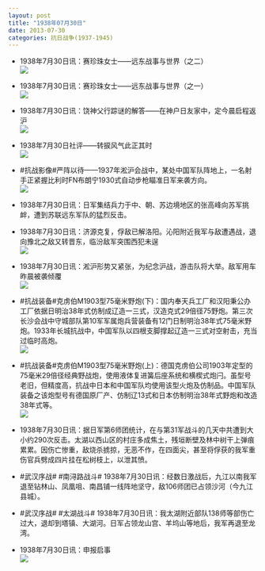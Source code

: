 ```yaml
---
layout: post
title: "1938年07月30日"
date: 2013-07-30
categories: 抗日战争(1937-1945)
---
```


<meta name="referrer" content="no-referrer" />

- 1938年7月30日讯：赛珍珠女士——远东战事与世界（之二） <br/><img src="https://ww4.sinaimg.cn/large/aca367d8jw1e7590ewqgmj20c10m0goq.jpg" />

- 1938年7月30日讯：赛珍珠女士——远东战事与世界（之一） <br/><img src="https://ww2.sinaimg.cn/large/aca367d8jw1e757bypv2tj20c11negu1.jpg" />

- 1938年7月30日讯：饶神父行踪谜的解答——在神户日友家中，定今晨启程返沪 <br/><img src="https://ww4.sinaimg.cn/large/aca367d8jw1e755jfiat7j20a50icmyc.jpg" />

- 1938年7月30日社评——转捩风气此正其时 <br/><img src="https://ww2.sinaimg.cn/large/aca367d8jw1e7522plm3fj20c10uldk0.jpg" />

- #抗战影像#严阵以待——1937年淞沪会战中，某处中国军队阵地上，一名射手正紧握比利时FN布朗宁1930式自动步枪瞄准日军来袭方向。 <br/><img src="https://ww4.sinaimg.cn/large/aca367d8jw1e74uuxuxyij20p00gy788.jpg" />

- 1938年7月30日讯：日军集结兵力于中、朝、苏边境地区的张高峰向苏军挑衅，遭到苏联远东军队的猛烈反击。 

- 1938年7月30日讯：济源克复，俘敌已解洛阳。沁阳附近我军与敌遭遇战，退向豫北之敌又转晋东，临汾敌军突围西犯未逞 <br/><img src="https://ww2.sinaimg.cn/large/aca367d8jw1e74rnqrwkgj207o10hdii.jpg" />

- 1938年7月30日讯：淞沪形势又紧张，为纪念沪战，游击队将大举。敌军用车昨晨被袭倾覆 <br/><img src="https://ww4.sinaimg.cn/large/aca367d8jw1e74px9ekxij20890ozq51.jpg" />

- #抗战装备#克虏伯M1903型75毫米野炮(下)：国内奉天兵工厂和汉阳秉公办工厂依据日明治38年式仿制成辽造一三式，汉造克式29倍径75野炮。第三次长沙会战中守城部队第10军军属炮兵营装备有12门日制明治38年式75毫米野炮。1933年长城抗战中，中国军队以四根支脚撑起辽造一三式对空射击，充当过临时高炮。 <br/><img src="https://ww2.sinaimg.cn/large/aca367d8jw1e74ohqv0ydj20c10n4gnd.jpg" />

- #抗战装备#克虏伯M1903型75毫米野炮(上)：德国克虏伯公司1903年定型的75毫米29倍径经典野战炮，使用液体复进簧后座系统和横楔式炮闩。虽型号老旧，但精度高，抗战中日本和中国军队均使用该型火炮及仿制品。中国军队装备之该炮型号有德国原厂产、仿制辽13式和日本仿制明治38年式野炮和改造38年式等。 <br/><img src="https://ww3.sinaimg.cn/large/aca367d8jw1e74nmaz5phj20c10eqwf5.jpg" />

- 1938年7月30日讯：据日军第6师团统计，在与第31军战斗的几天中共遭到大小约290次反击。太湖以西山区的村庄多成焦土，残垣断壁及林中树干上弹痕累累。因伤亡惨重，敌烧杀掳掠，无恶不作，在四面尖，甚至将俘获的我军重伤官兵劈成四片挂在松树枝上，以泄其愤。 

- #武汉序战# #南浔路战斗# 1938年7月30日讯：经数日激战后，九江以南我军退至钻林山、凤凰咀、南昌铺一线阵地坚守，敌106师团已占领沙河（今九江县城）。 

- #武汉序战# #太湖战斗# 1938年7月30日讯：我太湖附近部队138师等部伤亡过大，退却到塔镇、大湖河。日军占领龙山宫、羊坞山等地后，我军再退至龙湾。 

- 1938年7月30日讯：申报启事 <br/><img src="https://ww2.sinaimg.cn/large/aca367d8jw1e74h97lb3lj206t0kn0tn.jpg" />

